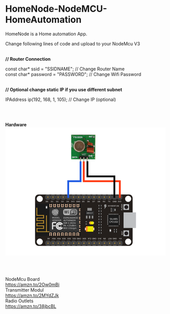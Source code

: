 # HomeNode-NodeMCU-HomeAutomation
HomeNode is a Home automation App. 

Change following lines of code and upload to your NodeMcu V3

<br>
<b>// Router Connection</b>

const char* ssid = "SSIDNAME"; // Change Router Name<br>
const char* password = "PASSWORD"; //  Change Wifi Password

<br>
<b>// Optional change static IP if you use different subnet</b>

IPAddress ip(192, 168, 1, 105); // Change IP (optional)


<br><br>


<b>Hardware</b><br>
<img src="https://github.com/thebestion/HomeNode-NodeMCU-HomeAutomation/blob/main/nodemcu-433transmitter.png?raw=true">




<br><br>


NodeMcu Board<br>
https://amzn.to/2Ow0mBi
<br>
Transmitter Modul<br>
https://amzn.to/2MYdZJk
<br>
Radio Outlets<br>
https://amzn.to/38jbcBL
